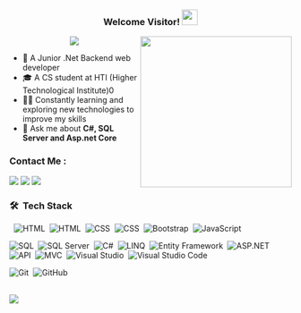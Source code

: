 <h3 align="center" >
  Welcome Visitor!
  <img src="https://media.giphy.com/media/hvRJCLFzcasrR4ia7z/giphy.gif" width="28"> 
</h3>

<img width="270" align="right" src="https://c.tenor.com/_DOBjnGspYAAAAAM/code-coding.gif">

<!-- Typing SVG by DenverCoder1 - https://github.com/DenverCoder1/readme-typing-svg -->
<p align="center">
  <a href="https://github.com/DenverCoder1/readme-typing-svg"><img src="https://readme-typing-svg.herokuapp.com/?lines=Backend%20.Net%20developer;Always%20learning%20new%20things&font=Fira%20Code&center=true&width=440&height=45&color=f75c7e&vCenter=true&size=22"></a>
</p> 

- 🏢 A Junior .Net Backend web developer
- 🎓 A CS student at HTI (Higher Technological Institute)0
- 👨‍💻 Constantly learning and exploring new technologies to improve my skills
- 💬 Ask me about <strong>C#, SQL Server and Asp.net Core</strong>

### Contact Me :

<a href="https://www.linkedin.com/in/yousef-hani-431564262/" target="_blank"><img src="https://img.shields.io/badge/-Yousef%20Hani-0077B5?style=for-the-badge&logo=Linkedin&logoColor=white"/></a>
<a href="https://wa.me/+201222535069" target="_blank"><img src="https://img.shields.io/badge/-Yousef%20Hani-25D366?style=for-the-badge&logo=WhatsApp&logoColor=white"/></a>
<a href="mailto:ytaha6368@gmail.com" target="_blank"><img src="https://img.shields.io/badge/-Yousef%20Hani-EA2328?style=for-the-badge&logo=Gmail&logoColor=red"/></a>




### 🛠 &nbsp;Tech Stack
  ![HTML](https://img.shields.io/badge/-HTML-05122A?style=flat&logo=HTML5)&nbsp;
<img src="https://img.shields.io/badge/-HTML5-05122A?style=flat&logo=html5" alt="HTML">&nbsp;
![CSS](https://img.shields.io/badge/-CSS-05122A?style=flat&logo=CSS3&logoColor=1572B6)&nbsp;
<img src="https://img.shields.io/badge/-CSS3-05122A?style=flat&logo=css3" alt="CSS">&nbsp;
![Bootstrap](https://img.shields.io/badge/-Bootstrap-05122A?style=flat&logo=bootstrap&logoColor=563D7C)&nbsp;
![JavaScript](https://img.shields.io/badge/-JavaScript-05122A?style=flat&logo=javascript)&nbsp;

<img src="https://img.shields.io/badge/-SQL-05122A?style=flat&logo=microsoft%20sql%20server&logoColor=CC2927" alt="SQL">&nbsp;
<img src="https://img.shields.io/badge/-SQL%20Server-05122A?style=flat&logo=microsoft%20sql%20server&logoColor=CC2927" alt="SQL Server">&nbsp;
<img src="https://img.shields.io/badge/-C%23-05122A?style=flat&logo=c-sharp&logoColor=5C2D91" alt="C#">&nbsp;
<img src="https://img.shields.io/badge/-LINQ-05122A?style=flat&logo=.NET&logoColor=512BD4" alt="LINQ">&nbsp;
<img src="https://img.shields.io/badge/-Entity%20Framework%20Core-05122A?style=flat&logo=.NET&logoColor=512BD4" alt="Entity Framework">&nbsp;
<img src="https://img.shields.io/badge/-ASP.NETCore-05122A?style=flat&logo=dotnet&logoColor=512BD4" alt="ASP.NET">&nbsp;
<img src="https://img.shields.io/badge/-API-05122A?style=flat&logo=dotnet&logoColor=512BD4" alt="API">&nbsp;
<img src="https://img.shields.io/badge/-MVC-05122A?style=flat&logo=dotnet&logoColor=512BD4" alt="MVC">&nbsp;
<img src="https://img.shields.io/badge/-Visual%20Studio-05122A?style=flat&logo=visual%20studio&logoColor=5C2D91" alt="Visual Studio">&nbsp;
![Visual Studio Code](https://img.shields.io/badge/-Visual%20Studio%20Code-05122A?style=flat&logo=visual-studio-code&logoColor=007ACC)&nbsp;

![Git](https://img.shields.io/badge/-Git-05122A?style=flat&logo=git)&nbsp;
![GitHub](https://img.shields.io/badge/-GitHub-05122A?style=flat&logo=github)&nbsp;

<mg align="left" src="https://github-readme-stats.vercel.app/api/top-langs?username=yousefhanni&show_icons=true&locale=en&layout=compact&theme=chartreuse-dark" alt="yousefhanni" />
<br>
<a href="https://komarev.com/ghpvc/?username=yousefhanni&style=for-the-badge">
    <img src="https://komarev.com/ghpvc/?username=yousefhanni&style=for-the-badge">
</a>
